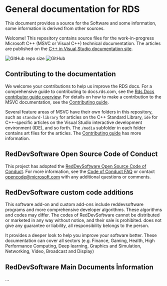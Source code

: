 # General documentation for RDS

This document provides a source for the Software and some information, some information is derived from other sources.

Welcome! This repository contains source files for the work-in-progress Microsoft C++ (MSVC or Visual C++) technical documentation. The articles are published on the [C++ in Visual Studio documentation site](https://docs.microsoft.com/cpp).

![GitHub repo size](https://img.shields.io/github/repo-size/ByaCherX/rds-docs)
![GitHub](https://img.shields.io/github/license/ByaCherX/rds-docs)

## Contributing to the documentation

We welcome your contributions to help us improve the RDS docs. For a comprehensive guide to contributing to docs.rds.com, see the [Rds Docs contributor guide overview](https://docs.reddevsoftware.com/contribute). For details on how to make a contribution to the MSVC documentation, see the [Contributing guide](CONTRIBUTING.md).

Several feature areas of MSVC have their own folders in this repository, such as `standard-library` for articles on the C++ Standard Library, `ide` for C++-specific articles on the Visual Studio interactive development environment (IDE), and so forth. The `/media` subfolder in each folder contains art files for the articles. The [Contributing guide](CONTRIBUTING.md) has more information.

## RedDevSoftware Open Source Code of Conduct

This project has adopted the [RedDevSoftware Open Source Code of Conduct](.). For more information, see the [Code of Conduct FAQ](https://) or contact [opencode@microsoft.com](mailto:opencode@microsoft.com) with any additional questions or comments.

## RedDevSoftware custom code additions
This software add-on and custom add-ons include reddevsoftware programs and more comprehensive developer algorithms. These algorithms and codes may differ. The codes of RedDevSoftware cannot be distributed or marketed in any way without notice, and their sale is prohibited. does not give any guarantee or liability, all responsibility belongs to the person.

It provides a deeper look to help you improve your software better. These documentation can cover all sectors (e.g. Finance, Gaming, Health, High Performance Computing, Deep learning, Graphics and Simulation, Networking, Video, Broadcast and Display)

## RedDevSoftware Main Documents İnformation
...
